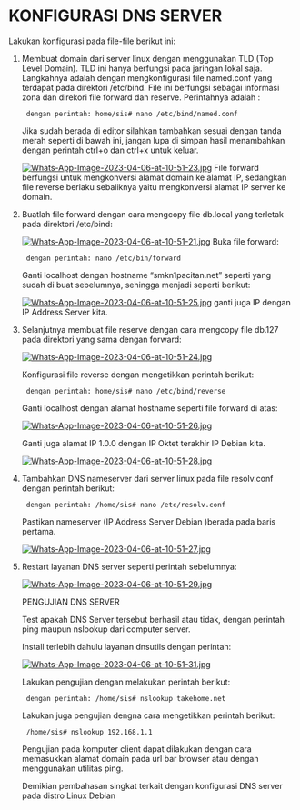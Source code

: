 # KONFIGURASI DNS SERVER

Lakukan konfigurasi pada file-file berikut ini:
1. Membuat domain dari server linux dengan menggunakan TLD (Top Level Domain). TLD ini hanya berfungsi pada jaringan lokal saja. Langkahnya adalah dengan mengkonfigurasi file named.conf yang terdapat pada direktori /etc/bind. File ini berfungsi sebagai informasi zona dan direkori file forward dan reserve. Perintahnya adalah :

        dengan perintah: home/sis# nano /etc/bind/named.conf
        
    Jika sudah berada di editor silahkan tambahkan sesuai dengan tanda merah seperti di bawah ini, jangan lupa di simpan hasil menambahkan dengan perintah ctrl+o dan ctrl+x untuk keluar. 
    
    [![Whats-App-Image-2023-04-06-at-10-51-23.jpg](https://i.postimg.cc/C1v17cBY/Whats-App-Image-2023-04-06-at-10-51-23.jpg)](https://postimg.cc/XGC47ckD)
    File forward berfungsi untuk mengkonversi alamat domain ke alamat IP, sedangkan file reverse berlaku sebaliknya yaitu mengkonversi alamat IP server ke domain.
    
2. Buatlah file forward dengan cara mengcopy file db.local yang terletak pada direktori /etc/bind:

    [![Whats-App-Image-2023-04-06-at-10-51-21.jpg](https://i.postimg.cc/rscBdTFw/Whats-App-Image-2023-04-06-at-10-51-21.jpg)](https://postimg.cc/ft22F69G)
    Buka file forward:
    
        dengan perintah: nano /etc/bin/forward
    
    Ganti localhost dengan hostname “smkn1pacitan.net” seperti yang sudah di buat sebelumnya, sehingga menjadi seperti berikut:
    
    [![Whats-App-Image-2023-04-06-at-10-51-25.jpg](https://i.postimg.cc/sXZSNBSv/Whats-App-Image-2023-04-06-at-10-51-25.jpg)](https://postimg.cc/vgbc1Z0s)
    ganti juga IP dengan IP Address Server kita.

3. Selanjutnya membuat file reserve dengan cara mengcopy file db.127 pada direktori yang sama dengan forward:

    [![Whats-App-Image-2023-04-06-at-10-51-24.jpg](https://i.postimg.cc/VkC85mjX/Whats-App-Image-2023-04-06-at-10-51-24.jpg)](https://postimg.cc/yDs5bqpN)
    
    Konfigurasi file reverse dengan mengetikkan perintah berikut:
    
        dengan perintah: home/sis# nano /etc/bind/reverse
    
    Ganti localhost dengan alamat hostname seperti file forward di atas:

    [![Whats-App-Image-2023-04-06-at-10-51-26.jpg](https://i.postimg.cc/kgKgzxhr/Whats-App-Image-2023-04-06-at-10-51-26.jpg)](https://postimg.cc/qNBrCCTQ)
    
    Ganti juga alamat IP 1.0.0 dengan IP Oktet terakhir IP Debian kita.
    
    [![Whats-App-Image-2023-04-06-at-10-51-28.jpg](https://i.postimg.cc/PJ1d9H2W/Whats-App-Image-2023-04-06-at-10-51-28.jpg)](https://postimg.cc/H8sG8qGn)
    
4. Tambahkan DNS nameserver dari server linux pada file resolv.conf dengan perintah berikut:

        dengan perintah: /home/sis# nano /etc/resolv.conf
    
    Pastikan nameserver (IP Address Server Debian )berada pada baris pertama.
    
    [![Whats-App-Image-2023-04-06-at-10-51-27.jpg](https://i.postimg.cc/GmmxLmGm/Whats-App-Image-2023-04-06-at-10-51-27.jpg)](https://postimg.cc/RN2HG9gk)
    
5. Restart layanan DNS server seperti perintah sebelumnya:

    [![Whats-App-Image-2023-04-06-at-10-51-29.jpg](https://i.postimg.cc/66RXc97q/Whats-App-Image-2023-04-06-at-10-51-29.jpg)](https://postimg.cc/s1VqDC4C)
    
    PENGUJIAN DNS SERVER
    
    Test apakah DNS Server tersebut berhasil atau tidak, dengan perintah ping maupun nslookup dari computer server.

    Install terlebih dahulu layanan dnsutils dengan perintah:
    
    [![Whats-App-Image-2023-04-06-at-10-51-31.jpg](https://i.postimg.cc/HLLM08nq/Whats-App-Image-2023-04-06-at-10-51-31.jpg)](https://postimg.cc/pmgyRTDC)
    
    Lakukan pengujian dengan melakukan perintah berikut:
    
        dengan perintah: /home/sis# nslookup takehome.net
    
    Lakukan juga pengujian dengna cara mengetikkan perintah berikut:
    
        /home/sis# nslookup 192.168.1.1
    
    Pengujian pada komputer client dapat dilakukan dengan cara memasukkan alamat domain pada url bar browser atau dengan menggunakan utilitas ping.

    Demikian pembahasan singkat terkait dengan konfigurasi DNS server pada distro Linux Debian 